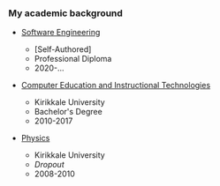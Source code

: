 ### My academic background

- [Software Engineering](https://turali.js.org/diploma)
  
  - \[Self-Authored\]
  - Professional Diploma
  - 2020-...

- [Computer Education and Instructional Technologies](https://bote.kku.edu.tr/)
  
  - Kirikkale University
  - Bachelor's Degree
  - 2010-2017

- [Physics](https://fizik.kku.edu.tr/)
  
  - Kirikkale University
  - _Dropout_
  - 2008-2010
